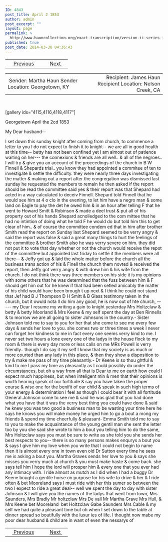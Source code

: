 ```yaml
---
ID: 4843
post_title: April 2 1853
author: admin
post_excerpt: ""
layout: page
permalink: >
  http://www.hauncollection.org/exact-transcription/version-ii-series-ii/april-2-1853/
published: true
post_date: 2014-03-30 04:36:43
---
```

<table style="width: 100%;" align="center">
<tbody>
<tr>
<td width="50%"> <a href="http://www.hauncollection.org/version-2/version-ii-series-ii/march-15-1853/"><img src="https://lh3.googleusercontent.com/-EFJpxxNiPNw/VqgtWBCZrMI/AAAAAAAAAFU/WfY4lPFWWkg/s800-Ic42/Soeb-Plain-Arrows-8-10px.png" alt="" width="10" height="10" /> Previous</a></td>
<td style="text-align: right;"><a href="http://www.hauncollection.org/version-2/version-ii-series-ii/may-24-1853/">Next <img src="https://lh3.googleusercontent.com/-67k0cYlpXHw/VqgtWKz1MXI/AAAAAAAAAFU/k9PW_Piyurk/s800-Ic42/Soeb-Plain-Arrows-5-10px.png" alt="" width="10" height="10" /></a></td>
</tr>
</tbody>
</table>
<table style="width: 100%;" align="center">
<tbody>
<tr>
<td width="50%"> Sender: Martha Haun
Sender Location: Georgetown, KY</td>
<td style="text-align: right;">Recipient: James Haun
Recipient Location: Nelson Creek, CA</td>
</tr>
</tbody>
</table>
&nbsp;

[gallery ids="4115,4116,4118,4117"]

Georgetown April the 2cd 1853

My Dear husband--

I set down this sunday
knight after coming from church, to commence
a letter to you I do not expect to finish it to
knight-- we are all in good health at this
time-- betty has not been confined yet I am almost
out of patience waiting on her--- the connexions &amp; friends
are all well.. &amp; all of the negroes.. I will try &amp; give
you an account of the proceedings of the church in
B W Finnell &amp; Shepards trial.. you know
they had appointed a commitee of ten to investigate
&amp; settle the difficulty. they were nearly three days
investigating the matter &amp; making out a report
after the congregation was dismissed last sunday
he requested the members to remain he then asked
if the report should be read the committee said
yes &amp; their report was that Shepard had acted
in a way calculated to deceiv Finnell. Shepard
told Finnell that he would see him at 4 o clo
in the evening, to let him have a negro man
&amp; some land on Eagle to pay the det he owed
him &amp; in an hour after telling F that he
went to Howard Smitt &amp; Robinson &amp; made
a deel trust &amp; put all of his property out of
his hands Shepard acnolledged to the com
mittee that he had no intintion of doing what
he told F he would do but told him this
to get clear of him.. &amp; of course the committee condem
ed that in him after brother Smith read the
report on Sunday last Shepard seemed to be
verry angry &amp; said the report was false &amp; said
a great many things to hurt the feelings of the
committee &amp; brother Smith also he was verry
severe on him. they did not put it to vote that
day whether or not the church would receive the
repot of the committee but appointed last
friday to settle it the members were all
there-- &amp; Jeffy got up &amp; laid the whole
matter before the church all the business trans
action of his &amp; Finell the church them
novted &amp; received the report, then Jeffy
got verry angry &amp; with drew him &amp; his
wife from the church. I do not think there
was three members on his side it is my opinions
with some others that he was determined that
the fuss between him &amp; F should get him out
for he knew if that had been setled amicably
the matter of his child would have been brough
t up next &amp; I think he could not stand that
Jef had B J Thompson D H Smitt &amp; B Glass
testimony taken in the church, but it owuld
nota ll do him any good, he is now out of hte
church, -----
my Dear I resume my writing a gain to knight
yesterday Mrs Holtzclaw &amp; betty &amp; betty Moorland &amp;
Mrs Keene &amp; my self spent the day at Ben Rinnells &amp; to
morrow we are all going to sister Johnsons in
the country.- Sister Johnson told me to say to you
for her that she come to see me every few days &amp;
sends her love to you. she comes two or three times
a week I never can forget her kindness to me in
fact every one seems verry kind to me. I never
set two hours a lone every one of the ladys in
the house flock to my room &amp; there is every day
more or less calls on me MRs Powell is verry
friendly.. though I do say it my self I know
that my society is as much or more courted
than any lady in this place, &amp; then they
show a disposition to try &amp; make me pass of
my time pleasantly.- Dr Keene is so thou
ghtful &amp; kind to me I pass my time as
pleasantly as I could possibly do under the
circumstances, but oh a way from all that
is Dear to me on earth how could I expect
much happiness, but when inteligent min
&amp; men that their opinions is worth hearing
speak of our fortitude &amp; say you have taken the
proper course &amp; wise one for the benifit
of our child &amp; speak in such high terms
of your energy &amp; determination I feel as
though I could bear it with all fortitude
General Johnson come to see me &amp; said he
was glad that you had done what you have
that it was the verry best thing you could
have done &amp; said he knew you was two good
a business man to be wasting your time here
he says he knows you will make money he
urged him to go a bout a mong my friends &amp;
spend my time cheerfully &amp; pleasant-
Emma Smith told me to say to you to
make the acquaintance of the young gentil
man she sent the letter too by you she
said she wrote to him a bout you telling
him to do the same, Mrs Holtzclaw says
you must be sure to write as she told
you she sends her best respects to you--
there is so many persons makes enqurys a
bout you &amp; says I give him my love when
you write that I could not begin to name
then it is almost every one in town even
old Dr Sutton every time he sees me is asking
a bout you. Martha Graves sends her love to you &amp;
says she misses you verry much at church &amp; you must
make haste &amp; come back. she says tell him I hope the
lord will prosper him &amp; every one that you ever had
any intimacy with. I ride almost as mutch as I did
when I had a buggy Dr Keene bought a gentile horse
on purpose for his wife to drive &amp; her &amp; I ride often
&amp; bet Mooreland says I must ride with her this sumer
so between the two I expect to ride a great deal--
well we spent the day to day with sister Johnson &amp; I
will give you the names of the ladys that went from
town, Mrs Saunders, Mrs Bradly Mr holtzclaw Mrs De
vall Mr Martha Grave Mrs Hull, &amp; Mrs Keene bet
Mooreland  bet Holtzclaw Gabe Saunders Mrs Cable &amp; my
self we had quite a pleasant time but oh when I set down
to the table at dinner spread so boutifully with the luxur
ies of life. I thought now mabe my poor dear
husband &amp; child are in want of even the nessarys of
<table style="width: 100%;" align="center">
<tbody>
<tr>
<td width="50%"> <a href="http://www.hauncollection.org/version-2/version-ii-series-ii/march-15-1853/"><img src="https://lh3.googleusercontent.com/-EFJpxxNiPNw/VqgtWBCZrMI/AAAAAAAAAFU/WfY4lPFWWkg/s800-Ic42/Soeb-Plain-Arrows-8-10px.png" alt="" width="10" height="10" /> Previous</a></td>
<td style="text-align: right;"><a href="http://www.hauncollection.org/version-2/version-ii-series-ii/may-24-1853/">Next <img src="https://lh3.googleusercontent.com/-67k0cYlpXHw/VqgtWKz1MXI/AAAAAAAAAFU/k9PW_Piyurk/s800-Ic42/Soeb-Plain-Arrows-5-10px.png" alt="" width="10" height="10" /></a></td>
</tr>
</tbody>
</table>